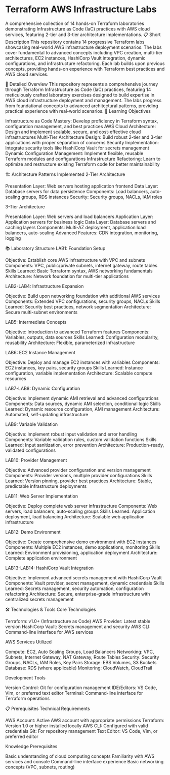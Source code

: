# Terraform AWS Infrastructure Labs
A comprehensive collection of 14 hands-on Terraform laboratories demonstrating Infrastructure as Code (IaC) practices with AWS cloud services, featuring 2-tier and 3-tier architecture implementations.
📋 Short Description
This repository contains 14 progressive Terraform labs showcasing real-world AWS infrastructure deployment scenarios. The labs cover fundamental to advanced concepts including VPC creation, multi-tier architectures, EC2 instances, HashiCorp Vault integration, dynamic configurations, and infrastructure refactoring. Each lab builds upon previous concepts, providing hands-on experience with Terraform best practices and AWS cloud services.

🚀 Detailed Overview
This repository represents a comprehensive journey through Terraform Infrastructure as Code (IaC) practices, featuring 14 meticulously crafted laboratory exercises designed to build expertise in AWS cloud infrastructure deployment and management. The labs progress from foundational concepts to advanced architectural patterns, providing practical experience with real-world scenarios.
🎯 Learning Objectives

Infrastructure as Code Mastery: Develop proficiency in Terraform syntax, configuration management, and best practices
AWS Cloud Architecture: Design and implement scalable, secure, and cost-effective cloud infrastructures
Multi-Tier Architecture Design: Build robust 2-tier and 3-tier applications with proper separation of concerns
Security Implementation: Integrate security tools like HashiCorp Vault for secrets management
Dynamic Configuration Management: Implement flexible, reusable Terraform modules and configurations
Infrastructure Refactoring: Learn to optimize and restructure existing Terraform code for better maintainability

🏗️ Architecture Patterns Implemented
2-Tier Architecture

Presentation Layer: Web servers hosting application frontend
Data Layer: Database servers for data persistence
Components: Load balancers, auto-scaling groups, RDS instances
Security: Security groups, NACLs, IAM roles

3-Tier Architecture

Presentation Layer: Web servers and load balancers
Application Layer: Application servers for business logic
Data Layer: Database servers and caching layers
Components: Multi-AZ deployment, application load balancers, auto-scaling
Advanced Features: CDN integration, monitoring, logging

📚 Laboratory Structure
LAB1: Foundation Setup

Objective: Establish core AWS infrastructure with VPC and subnets
Components: VPC, public/private subnets, internet gateway, route tables
Skills Learned: Basic Terraform syntax, AWS networking fundamentals
Architecture: Network foundation for multi-tier applications

LAB2-LAB4: Infrastructure Expansion

Objective: Build upon networking foundation with additional AWS services
Components: Extended VPC configurations, security groups, NACLs
Skills Learned: Security best practices, network segmentation
Architecture: Secure multi-subnet environments

LAB5: Intermediate Concepts

Objective: Introduction to advanced Terraform features
Components: Variables, outputs, data sources
Skills Learned: Configuration modularity, reusability
Architecture: Flexible, parameterized infrastructure

LAB6: EC2 Instance Management

Objective: Deploy and manage EC2 instances with variables
Components: EC2 instances, key pairs, security groups
Skills Learned: Instance configuration, variable implementation
Architecture: Scalable compute resources

LAB7-LAB8: Dynamic Configuration

Objective: Implement dynamic AMI retrieval and advanced configurations
Components: Data sources, dynamic AMI selection, conditional logic
Skills Learned: Dynamic resource configuration, AMI management
Architecture: Automated, self-updating infrastructure

LAB9: Variable Validation

Objective: Implement robust input validation and error handling
Components: Variable validation rules, custom validation functions
Skills Learned: Input sanitization, error prevention
Architecture: Production-ready, validated configurations

LAB10: Provider Management

Objective: Advanced provider configuration and version management
Components: Provider versions, multiple provider configurations
Skills Learned: Version pinning, provider best practices
Architecture: Stable, predictable infrastructure deployments

LAB11: Web Server Implementation

Objective: Deploy complete web server infrastructure
Components: Web servers, load balancers, auto-scaling groups
Skills Learned: Application deployment, load balancing
Architecture: Scalable web application infrastructure

LAB12: Demo Environment

Objective: Create comprehensive demo environment with EC2 instances
Components: Multiple EC2 instances, demo applications, monitoring
Skills Learned: Environment provisioning, application deployment
Architecture: Complete application environment

LAB13-LAB14: HashiCorp Vault Integration

Objective: Implement advanced secrets management with HashiCorp Vault
Components: Vault provider, secret management, dynamic credentials
Skills Learned: Secrets management, security automation, configuration refactoring
Architecture: Secure, enterprise-grade infrastructure with centralized secrets management

🛠️ Technologies & Tools
Core Technologies

Terraform: v1.0+ (Infrastructure as Code)
AWS Provider: Latest stable version
HashiCorp Vault: Secrets management and security
AWS CLI: Command-line interface for AWS services

AWS Services Utilized

Compute: EC2, Auto Scaling Groups, Load Balancers
Networking: VPC, Subnets, Internet Gateway, NAT Gateway, Route Tables
Security: Security Groups, NACLs, IAM Roles, Key Pairs
Storage: EBS Volumes, S3 Buckets
Database: RDS (where applicable)
Monitoring: CloudWatch, CloudTrail

Development Tools

Version Control: Git for configuration management
IDE/Editors: VS Code, Vim, or preferred text editor
Terminal: Command-line interface for Terraform operations

📋 Prerequisites
Technical Requirements

AWS Account: Active AWS account with appropriate permissions
Terraform: Version 1.0 or higher installed locally
AWS CLI: Configured with valid credentials
Git: For repository management
Text Editor: VS Code, Vim, or preferred editor

Knowledge Prerequisites

Basic understanding of cloud computing concepts
Familiarity with AWS services and console
Command-line interface experience
Basic networking concepts (VPC, subnets, routing)
